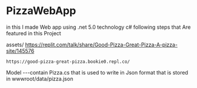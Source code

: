 # PizzaWebApp

in this I made Web app using .net 5.0 technology c#
following steps that Are featured in this Project

assets/
 https://replit.com/talk/share/Good-Pizza-Great-Pizza-A-pizza-site/145576

    https://good-pizza-great-pizza.bookie0.repl.co/

Model
---contain Pizza.cs that is used to write in Json format that is stored in wwwroot/data/pizza.json

